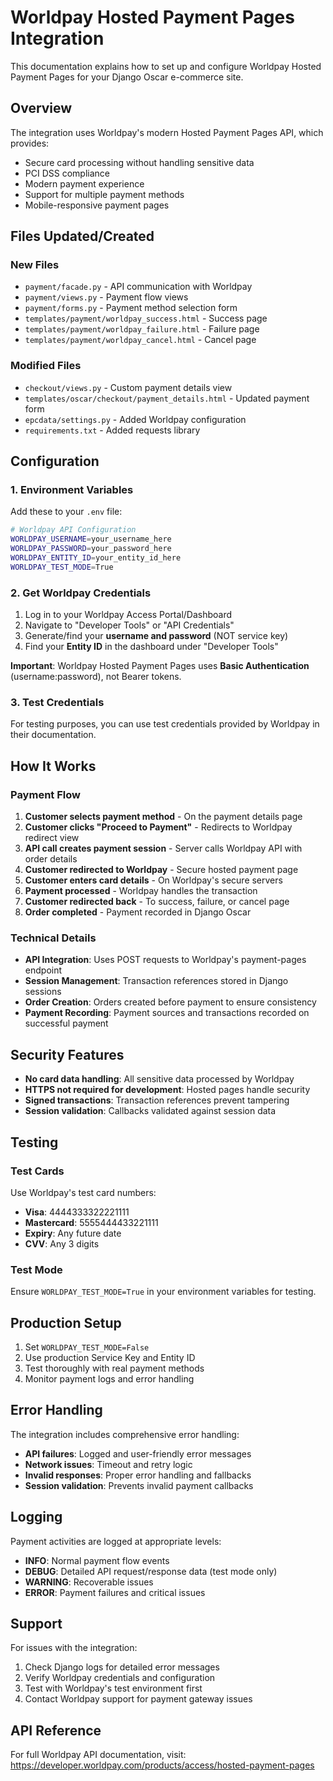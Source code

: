 # Worldpay Hosted Payment Pages Integration

This documentation explains how to set up and configure Worldpay Hosted Payment Pages for your Django Oscar e-commerce site.

## Overview

The integration uses Worldpay's modern Hosted Payment Pages API, which provides:
- Secure card processing without handling sensitive data
- PCI DSS compliance
- Modern payment experience
- Support for multiple payment methods
- Mobile-responsive payment pages

## Files Updated/Created

### New Files
- `payment/facade.py` - API communication with Worldpay
- `payment/views.py` - Payment flow views  
- `payment/forms.py` - Payment method selection form
- `templates/payment/worldpay_success.html` - Success page
- `templates/payment/worldpay_failure.html` - Failure page
- `templates/payment/worldpay_cancel.html` - Cancel page

### Modified Files
- `checkout/views.py` - Custom payment details view
- `templates/oscar/checkout/payment_details.html` - Updated payment form
- `epcdata/settings.py` - Added Worldpay configuration
- `requirements.txt` - Added requests library

## Configuration

### 1. Environment Variables

Add these to your `.env` file:

```bash
# Worldpay API Configuration
WORLDPAY_USERNAME=your_username_here
WORLDPAY_PASSWORD=your_password_here
WORLDPAY_ENTITY_ID=your_entity_id_here
WORLDPAY_TEST_MODE=True
```

### 2. Get Worldpay Credentials

1. Log in to your Worldpay Access Portal/Dashboard
2. Navigate to "Developer Tools" or "API Credentials"  
3. Generate/find your **username and password** (NOT service key)
4. Find your **Entity ID** in the dashboard under "Developer Tools"

**Important**: Worldpay Hosted Payment Pages uses **Basic Authentication** (username:password), not Bearer tokens.

### 3. Test Credentials

For testing purposes, you can use test credentials provided by Worldpay in their documentation.

## How It Works

### Payment Flow

1. **Customer selects payment method** - On the payment details page
2. **Customer clicks "Proceed to Payment"** - Redirects to Worldpay redirect view
3. **API call creates payment session** - Server calls Worldpay API with order details
4. **Customer redirected to Worldpay** - Secure hosted payment page
5. **Customer enters card details** - On Worldpay's secure servers
6. **Payment processed** - Worldpay handles the transaction
7. **Customer redirected back** - To success, failure, or cancel page
8. **Order completed** - Payment recorded in Django Oscar

### Technical Details

- **API Integration**: Uses POST requests to Worldpay's payment-pages endpoint
- **Session Management**: Transaction references stored in Django sessions
- **Order Creation**: Orders created before payment to ensure consistency
- **Payment Recording**: Payment sources and transactions recorded on successful payment

## Security Features

- **No card data handling**: All sensitive data processed by Worldpay
- **HTTPS not required for development**: Hosted pages handle security
- **Signed transactions**: Transaction references prevent tampering
- **Session validation**: Callbacks validated against session data

## Testing

### Test Cards

Use Worldpay's test card numbers:
- **Visa**: 4444333322221111
- **Mastercard**: 5555444433221111
- **Expiry**: Any future date
- **CVV**: Any 3 digits

### Test Mode

Ensure `WORLDPAY_TEST_MODE=True` in your environment variables for testing.

## Production Setup

1. Set `WORLDPAY_TEST_MODE=False`
2. Use production Service Key and Entity ID
3. Test thoroughly with real payment methods
4. Monitor payment logs and error handling

## Error Handling

The integration includes comprehensive error handling:
- **API failures**: Logged and user-friendly error messages
- **Network issues**: Timeout and retry logic
- **Invalid responses**: Proper error handling and fallbacks
- **Session validation**: Prevents invalid payment callbacks

## Logging

Payment activities are logged at appropriate levels:
- **INFO**: Normal payment flow events
- **DEBUG**: Detailed API request/response data (test mode only)
- **WARNING**: Recoverable issues
- **ERROR**: Payment failures and critical issues

## Support

For issues with the integration:
1. Check Django logs for detailed error messages
2. Verify Worldpay credentials and configuration
3. Test with Worldpay's test environment first
4. Contact Worldpay support for payment gateway issues

## API Reference

For full Worldpay API documentation, visit:
https://developer.worldpay.com/products/access/hosted-payment-pages
